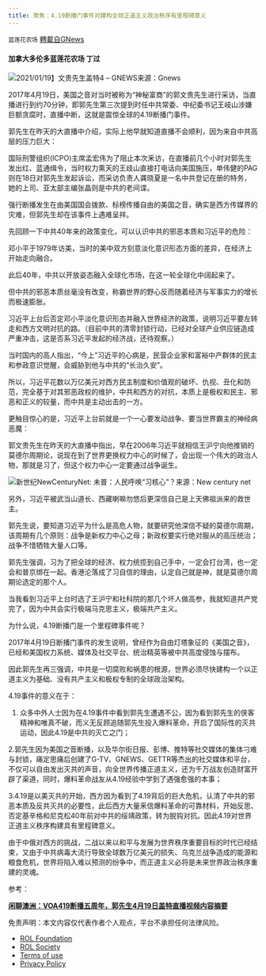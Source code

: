 ```yaml
---
title: 聚焦：4.19断播门事件对建构全球正道主义政治秩序有里程碑意义
---
```

`蓝莲花农场` [轉載自GNews](https://gnews.org/zh-hans/2387650/)

#### 加拿大多伦多蓝莲花农场 丁过

![2021/01/19】文贵先生盖特4 – GNEWS](https://assets.gnews.org/wp-content/uploads/2021/01/%E6%96%87%E8%B4%B5%E5%85%88%E7%94%9F23_a.jpg)来源：Gnews

2017年4月19日，美国之音对当时被称为“神秘富商”的郭文贵先生进行采访，当直播进行到约70分钟，即郭先生第三次提到时任中共常委、中纪委书记王岐山涉嫌巨额贪腐时，直播中断，这就是震惊全球的4.19断播门事件。

郭先生在昨天的大直播中介绍，实际上他早就知道直播不会顺利，因为来自中共高层的压力巨大：

国际刑警组织(ICPO)主席孟宏伟为了阻止本次釆访，在直播前几个小时对郭先生发出红、蓝通缉令，当时权力熏天的王歧山直接打电话向美国施压，单伟健的PAG则在18日对郭先生发起诉讼，而采访负责人龚晓夏是一名中共登记在册的特务，她的上司、亚太部主编张晶则是中共的老间谍。

强行断播发生在由美国国会拨款、标榜传播自由的美国之音，确实是西方传媒界的灾难，但郭先生却在该事件上遇难呈祥。

先回顾一下中共40年来的政策变化，可以认识中共的邪恶本质和习近平的危险：

邓小平于1979年访美，当时的美中双方刻意淡化意识形态方面的差异，在经济上开始走向融合。

此后40年，中共以开放姿态融入全球化市场，在这一轮全球化中阔起来了。

但中共的邪恶本质丝毫没有改变，称霸世界的野心反而随着经济与军事实力的增长而极速膨胀。

习近平上台后否定邓小平淡化意识形态并融入世界经济的政策，说明习近平要左转走和西方文明对抗的路。（目前中共的清零封锁行动，已经对全球产业供应链造成严重冲击，这是否系习近平发起的经济战，还待观察。）

当时国内的高人指出，“今上”习近平的心病是，民营企业家和富裕中产群体的民主和参政意识觉醒，会威胁到他与中共的“长治久安”。

所以，习近平花数以万亿美元对西方民主制度和价值观的破坏、仇视、丑化和防范，完全基于对其邪恶政权的维护，中共和西方的对抗，本质上是极权和民主、邪恶和正义的较量，而中共是主动出击的一方。

更触目惊心的是，习近平上台前就是一个一心要发动战争、要当世界霸主的神经病恶魔：

郭文贵先生在昨天的大直播中指出，早在2006年习近平就相信王沪宁向他推销的莫德尔周期论，说现在到了世界更换权力中心的时候了，会出现一个伟大的政治人物，那就是习了，但这个权力中心一定要通过战争诞生。

![新世纪NewCenturyNet: 未普：人民呼唤“习核心”？](https://3.bp.blogspot.com/-XjPVpw4aBmA/WBDSvv4y-II/AAAAAAABCqM/fOe3s105XKs2neD2MHr8mFHKv4Zaj75ggCK4B/s640/20161022_CND001_0-732444.jpg)来源：New century net

另外，习近平被武当山道长、西藏喇嘛勿悠后更深信自己是上天佛祖派来的救世主。

郭先生说，要知道习近平为什么是高危人物，就要研究他深信不疑的莫德尔周期，该周期有几个原则：战争是新权力中心之母；新政权要实行绝对服从的高压统治；战争不惜牺牲大量人口等。

郭先生强调，习为了把全球的经济、权力统揽到自己手中，一定会打台湾，也一定会和普京绑在一起。香港沦落成了习自信的理由，认定自己就是神，就是莫德尔周期论选定的那个人。

当我看到习近平上台时选了王沪宁和社科院的那几个坏人做高参，我就知道共产党完了，因为中共会实行极端马克思主义，极端共产主义。

为什么说，4.19断播门是一个里程碑事件呢？

2017年4月19日断播门事件的发生说明，曾经作为自由灯塔象征的《美国之音》，已经和美国权力系统、媒体及社交平台、统治精英等被中共高度侵蚀与摆布。

因此郭先生再三强调，中共是一切腐败和祸患的根源，世界必须尽快建构一个以正道主义为基础、没有共产主义和极权专制的全球政治架构。

4.19事件的意义在于：

1. 众多中外人士因为在4.19事件中看到郭先生遭遇不公，因为看到郭先生的侠客精神和唯真不破，而义无反顾追随郭先生投入爆料革命，开启了国际性的灭共运动，因此4.19是中共的灭亡之门；


2.郭先生因为美国之音断播，以及华尔街日报、彭博、推特等社交媒体的集体刁难与封锁，痛定思痛后创建了G-TV、GNEWS、GETTR等杰出的社交媒体和平台，不仅可以自由发出灭共的声音，向全世界传播正道主义，还为千万战友创造财富开辟了渠道，同时，爆料革命战友从4.19经验中学到了遇强愈强的本事；

3.4.19是以美灭共的开始，西方因为看到了4.19背后的巨大危机，认清了中共的邪恶本质及反共灭共的必要性，此后西方大量釆信爆料革命的可靠材料，开始反思、否定基辛格和尼克松40年前对中共的绥靖政策，转为脱钩对抗。因此4.19对世界正道主义秩序构建具有里程碑意义。

由于中俄对西方的挑战，二战以来以和平与发展为世界秩序重要目标的时代已经结束，又由于中共病毒大流行导致全球数万亿美元的损失、乌克兰战争造成的能源和粮食危机，世界将陷入难以预测的纷争中，而正道主义必将是未来世界政治秩序重建的灵魂。

参考：

[**闲聊澳洲：VOA419断播五周年，郭先生4月19日盖特直播视频内容摘要**](https://gnews.org/zh-hans/2379420/)

 

免责声明：本文内容仅代表作者个人观点，平台不承担任何法律风险。

- [ROL Foundation](https://rolfoundation.org/)
- [ROL Society](https://rolsociety.org/)
- [Terms of use](https://gnews.org/terms-of-use-3/)
- [Privacy Policy](https://gnews.org/privacy-policy/)
